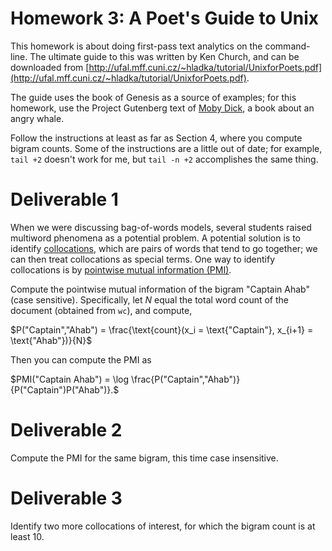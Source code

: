 Homework 3: A Poet's Guide to Unix
================

This homework is about doing first-pass text analytics on the
command-line. The ultimate guide to this was written by Ken Church,
and can be downloaded from
[http://ufal.mff.cuni.cz/~hladka/tutorial/UnixforPoets.pdf](http://ufal.mff.cuni.cz/~hladka/tutorial/UnixforPoets.pdf).

The guide uses the book of Genesis as a source of examples; for this homework, use the Project Gutenberg text
of [Moby Dick](http://www.gutenberg.org/cache/epub/2701/pg2701.txt), a
book about an angry whale.

Follow the instructions at least as far as Section 4, where you compute bigram counts.
Some of the instructions are a little out of date; for example, ```tail +2``` doesn't work
for me, but ```tail -n +2``` accomplishes the same thing.

# Deliverable 1 #

When we were discussing bag-of-words models, several students raised
multiword phenomena as a potential problem. A potential solution is to
identify [collocations](https://en.wikipedia.org/wiki/Collocation),
which are pairs of words that tend to go together; we can then treat
collocations as special terms. One way to identify collocations is by
[pointwise mutual information (PMI)](https://en.wikipedia.org/wiki/Pointwise_mutual_information#Normalized_pointwise_mutual_information_.28npmi.29).

Compute the pointwise mutual information of the bigram "Captain Ahab"
(case sensitive). Specifically, let $N$ equal the total word count of
the document (obtained from ```wc```), and compute,

$P("Captain","Ahab") = \frac{\text{count}(x_i = \text{"Captain"},
x_{i+1} = \text{"Ahab"})}{N}$

Then you can compute the PMI as 

$PMI("Captain Ahab") = \log \frac{P("Captain","Ahab")}{P("Captain")P("Ahab")}.$


# Deliverable 2 #

Compute the PMI for the same bigram, this time case insensitive.

# Deliverable 3 #

Identify two more collocations of interest, for which the bigram count is at least 10.

